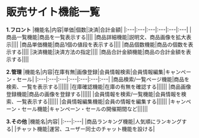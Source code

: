 # 販売サイト機能一覧
**1.フロント**
|機能名|内容|単価|個数|決済|合計金額|
|:---|:---|:---|:---|:---|:---|
|商品一覧機能|商品を一覧表示する||||
|商品詳細機能|説明文、商品画像を拡大表示||||
|商品単価機能|商品1個の値段を表示する||||
|商品個数機能|商品の個数を表示する||||
|決済機能|決済方法の指定||||
|商品合計金額機能|商品の合計金額を表示する||||<br>

**2.管理**
|機能名|内容|在庫有無|画像登録|会員情報検索|会員情報編集|キャンペーン・セール|
|:---|:---|:---|:---|:---|:---|:---|
|商品検索/一覧ページ機能|商品を検索、一覧を表示する||||||
|在庫確認機能|在庫の有無を確認する||||||
|商品画像登録機能|商品の画像を登録する||||||
|会員情報を検索/一覧機能|会員情報を検索、一覧表示する||||||
|会員情報編集機能|会員の情報を編集する||||||
|キャンペーン・セール機能|キャンペーン・セールの開催期間など||||||<br>

**3.その他**
|機能名|内容|
|:---|:---|
|商品ランキング機能|人気順にランキングする|
|チャット機能|運営、ユーザー同士のチャット機能を設ける|
